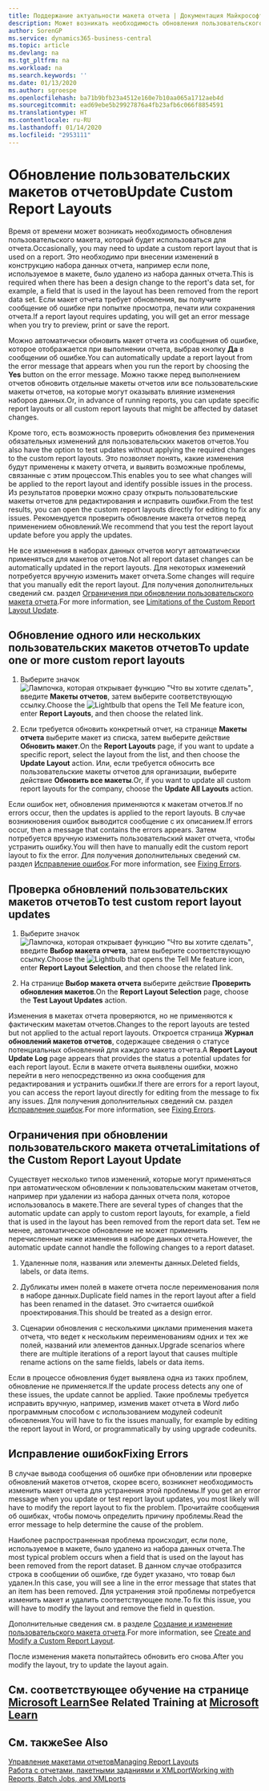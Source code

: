 ```yaml
---
title: Поддержание актуальности макета отчета | Документация Майкрософт
description: Может возникать необходимость обновления пользовательского макета, который будет использоваться для отчета. Это необходимо при внесении изменений в конструкцию набора данных отчета, например если поле, используемое в макете, было удалено из набора данных отчета.
author: SorenGP
ms.service: dynamics365-business-central
ms.topic: article
ms.devlang: na
ms.tgt_pltfrm: na
ms.workload: na
ms.search.keywords: ''
ms.date: 01/13/2020
ms.author: sgroespe
ms.openlocfilehash: ba71b9bfb23a4512e160e7b10aa065a1712aeb4d
ms.sourcegitcommit: ead69ebe5b29927876a4fb23afb6c066f8854591
ms.translationtype: HT
ms.contentlocale: ru-RU
ms.lasthandoff: 01/14/2020
ms.locfileid: "2953111"
---
```

# <a name="update-custom-report-layouts"></a><span data-ttu-id="76641-104">Обновление пользовательских макетов отчетов</span><span class="sxs-lookup"><span data-stu-id="76641-104">Update Custom Report Layouts</span></span>
<span data-ttu-id="76641-105">Время от времени может возникать необходимость обновления пользовательского макета, который будет использоваться для отчета.</span><span class="sxs-lookup"><span data-stu-id="76641-105">Occasionally, you may need to update a custom report layout that is used on a report.</span></span> <span data-ttu-id="76641-106">Это необходимо при внесении изменений в конструкцию набора данных отчета, например если поле, используемое в макете, было удалено из набора данных отчета.</span><span class="sxs-lookup"><span data-stu-id="76641-106">This is required when there has been a design change to the report's data set, for example, a field that is used in the layout has been removed from the report data set.</span></span> <span data-ttu-id="76641-107">Если макет отчета требует обновления, вы получите сообщение об ошибке при попытке просмотра, печати или сохранения отчета.</span><span class="sxs-lookup"><span data-stu-id="76641-107">If a report layout requires updating, you will get an error message when you try to preview, print or save the report.</span></span>  

<span data-ttu-id="76641-108">Можно автоматически обновить макет отчета из сообщения об ошибке, которое отображается при выполнении отчета, выбрав кнопку **Да** в сообщении об ошибке.</span><span class="sxs-lookup"><span data-stu-id="76641-108">You can automatically update a report layout from the error message that appears when you run the report by choosing the **Yes** button on the error message.</span></span> <span data-ttu-id="76641-109">Можно также перед выполнением отчетов обновить отдельные макеты отчетов или все пользовательские макеты отчетов, на которые могут оказывать влияние изменения наборов данных.</span><span class="sxs-lookup"><span data-stu-id="76641-109">Or, in advance of running reports, you can update specific report layouts or all custom report layouts that might be affected by dataset changes.</span></span>  

<span data-ttu-id="76641-110">Кроме того, есть возможность проверить обновления без применения обязательных изменений для пользовательских макетов отчетов.</span><span class="sxs-lookup"><span data-stu-id="76641-110">You also have the option to test updates without applying the required changes to the custom report layouts.</span></span> <span data-ttu-id="76641-111">Это позволяет понять, какие изменения будут применены к макету отчета, и выявить возможные проблемы, связанные с этим процессом.</span><span class="sxs-lookup"><span data-stu-id="76641-111">This enables you to see what changes will be applied to the report layout and identify possible issues in the process.</span></span> <span data-ttu-id="76641-112">Из результатов проверки можно сразу открыть пользовательские макеты отчетов для редактирования и исправить ошибки.</span><span class="sxs-lookup"><span data-stu-id="76641-112">From the test results, you can open the custom report layouts directly for editing to fix any issues.</span></span> <span data-ttu-id="76641-113">Рекомендуется проверить обновление макета отчетов перед применением обновлений.</span><span class="sxs-lookup"><span data-stu-id="76641-113">We recommend that you test the report layout update before you apply the updates.</span></span>  

<span data-ttu-id="76641-114">Не все изменения в наборах данных отчетов могут автоматически применяться для макетов отчетов.</span><span class="sxs-lookup"><span data-stu-id="76641-114">Not all report dataset changes can be automatically updated in the report layouts.</span></span> <span data-ttu-id="76641-115">Для некоторых изменений потребуется вручную изменить макет отчета.</span><span class="sxs-lookup"><span data-stu-id="76641-115">Some changes will require that you manually edit the report layout.</span></span> <span data-ttu-id="76641-116">Для получения дополнительных сведений см. раздел [Ограничения при обновлении пользовательского макета отчета](ui-update-report-layouts.md#UpdateLimitations).</span><span class="sxs-lookup"><span data-stu-id="76641-116">For more information, see [Limitations of the Custom Report Layout Update](ui-update-report-layouts.md#UpdateLimitations).</span></span>  

## <a name="to-update-one-or-more-custom-report-layouts"></a><span data-ttu-id="76641-117">Обновление одного или нескольких пользовательских макетов отчетов</span><span class="sxs-lookup"><span data-stu-id="76641-117">To update one or more custom report layouts</span></span>  

1.  <span data-ttu-id="76641-118">Выберите значок ![Лампочка, которая открывает функцию "Что вы хотите сделать"](media/ui-search/search_small.png "Что вы хотите сделать"), введите **Макеты отчетов**, затем выберите соответствующую ссылку.</span><span class="sxs-lookup"><span data-stu-id="76641-118">Choose the ![Lightbulb that opens the Tell Me feature](media/ui-search/search_small.png "Tell me what you want to do") icon, enter **Report Layouts**, and then choose the related link.</span></span>  

2.  <span data-ttu-id="76641-119">Если требуется обновить конкретный отчет, на странице **Макеты отчета** выберите макет из списка, затем выберите действие **Обновить макет**.</span><span class="sxs-lookup"><span data-stu-id="76641-119">On the **Report Layouts** page, if you want to update a specific report, select the layout from the list, and then choose the **Update Layout** action.</span></span> <span data-ttu-id="76641-120">Или, если требуется обносить все пользовательские макеты отчетов для организации, выберите действие **Обновить все макеты**.</span><span class="sxs-lookup"><span data-stu-id="76641-120">Or, if you want to update all custom report layouts for the company, choose the **Update All Layouts** action.</span></span>  

<span data-ttu-id="76641-121">Если ошибок нет, обновления применяются к макетам отчетов.</span><span class="sxs-lookup"><span data-stu-id="76641-121">If no errors occur, then the updates is applied to the report layouts.</span></span> <span data-ttu-id="76641-122">В случае возникновения ошибок выводится сообщение с их описанием.</span><span class="sxs-lookup"><span data-stu-id="76641-122">If errors occur, then a message that contains the errors appears.</span></span> <span data-ttu-id="76641-123">Затем потребуется вручную изменить пользовательский макет отчета, чтобы устранить ошибку.</span><span class="sxs-lookup"><span data-stu-id="76641-123">You will then have to manually edit the custom report layout to fix the error.</span></span> <span data-ttu-id="76641-124">Для получения дополнительных сведений см. раздел [Исправление ошибок](ui-update-report-layouts.md#FixErrors).</span><span class="sxs-lookup"><span data-stu-id="76641-124">For more information, see [Fixing Errors](ui-update-report-layouts.md#FixErrors).</span></span>  

## <a name="to-test-custom-report-layout-updates"></a><span data-ttu-id="76641-125">Проверка обновлений пользовательских макетов отчетов</span><span class="sxs-lookup"><span data-stu-id="76641-125">To test custom report layout updates</span></span>  

1.  <span data-ttu-id="76641-126">Выберите значок ![Лампочка, которая открывает функцию "Что вы хотите сделать"](media/ui-search/search_small.png "Что вы хотите сделать"), введите **Выбор макета отчета**, затем выберите соответствующую ссылку.</span><span class="sxs-lookup"><span data-stu-id="76641-126">Choose the ![Lightbulb that opens the Tell Me feature](media/ui-search/search_small.png "Tell me what you want to do") icon, enter **Report Layout Selection**, and then choose the related link.</span></span>  

2.  <span data-ttu-id="76641-127">На странице **Выбор макета отчета** выберите действие **Проверить обновления макетов**.</span><span class="sxs-lookup"><span data-stu-id="76641-127">On the **Report Layout Selection** page, choose the **Test Layout Updates** action.</span></span>  

 <span data-ttu-id="76641-128">Изменения в макетах отчета проверяются, но не применяются к фактическим макетам отчетов.</span><span class="sxs-lookup"><span data-stu-id="76641-128">Changes to the report layouts are tested but not applied to the actual report layouts.</span></span> <span data-ttu-id="76641-129">Откроется страница **Журнал обновлений макетов отчетов**, содержащее сведения о статусе потенциальных обновлений для каждого макета отчета.</span><span class="sxs-lookup"><span data-stu-id="76641-129">A **Report Layout Update Log** page appears that provides the status a potential updates for each report layout.</span></span> <span data-ttu-id="76641-130">Если в макете отчета выявлены ошибки, можно перейти в него непосредственно из окна сообщения для редактирования и устранить ошибки.</span><span class="sxs-lookup"><span data-stu-id="76641-130">If there are errors for a report layout, you can access the report layout directly for editing from the message to fix any issues.</span></span> <span data-ttu-id="76641-131">Для получения дополнительных сведений см. раздел [Исправление ошибок](ui-update-report-layouts.md#FixErrors).</span><span class="sxs-lookup"><span data-stu-id="76641-131">For more information, see [Fixing Errors](ui-update-report-layouts.md#FixErrors).</span></span>  

##  <a name="UpdateLimitations"></a> <span data-ttu-id="76641-132">Ограничения при обновлении пользовательского макета отчета</span><span class="sxs-lookup"><span data-stu-id="76641-132">Limitations of the Custom Report Layout Update</span></span>  
 <span data-ttu-id="76641-133">Существует несколько типов изменений, которые могут применяться при автоматическом обновлении к пользовательским макетам отчетов, например при удалении из набора данных отчета поля, которое использовалось в макете.</span><span class="sxs-lookup"><span data-stu-id="76641-133">There are several types of changes that the automatic update can apply to custom report layouts, for example, a field that is used in the layout has been removed from the report data set.</span></span> <span data-ttu-id="76641-134">Тем не менее, автоматическое обновление не может применить перечисленные ниже изменения в наборе данных отчета.</span><span class="sxs-lookup"><span data-stu-id="76641-134">However, the automatic update cannot handle the following changes to a report dataset.</span></span>  

1.  <span data-ttu-id="76641-135">Удаленные поля, названия или элементы данных.</span><span class="sxs-lookup"><span data-stu-id="76641-135">Deleted fields, labels, or data items.</span></span>  

2.  <span data-ttu-id="76641-136">Дубликаты имен полей в макете отчета после переименования поля в наборе данных.</span><span class="sxs-lookup"><span data-stu-id="76641-136">Duplicate field names in the report layout after a field has been renamed in the dataset.</span></span> <span data-ttu-id="76641-137">Это считается ошибкой проектирования.</span><span class="sxs-lookup"><span data-stu-id="76641-137">This should be treated as a design error.</span></span>  

3.  <span data-ttu-id="76641-138">Сценарии обновления с несколькими циклами применения макета отчета, что ведет к нескольким переименованиям одних и тех же полей, названий или элементов данных.</span><span class="sxs-lookup"><span data-stu-id="76641-138">Upgrade scenarios where there are multiple iterations of a report layout that causes multiple rename actions on the same fields, labels or data items.</span></span>  

 <span data-ttu-id="76641-139">Если в процессе обновления будет выявлена одна из таких проблем, обновление не применяется.</span><span class="sxs-lookup"><span data-stu-id="76641-139">If the update process detects any one of these issues, the update cannot be applied.</span></span> <span data-ttu-id="76641-140">Такие проблемы требуется исправить вручную, например, изменив макет отчета в Word либо программным способом с использованием модулей codeunit обновления.</span><span class="sxs-lookup"><span data-stu-id="76641-140">You will have to fix the issues manually, for example by editing the report layout in Word, or programmatically by using upgrade codeunits.</span></span>  

##  <a name="FixErrors"></a> <span data-ttu-id="76641-141">Исправление ошибок</span><span class="sxs-lookup"><span data-stu-id="76641-141">Fixing Errors</span></span>  
 <span data-ttu-id="76641-142">В случае вывода сообщения об ошибке при обновлении или проверке обновлений макетов отчетов, скорее всего, возникнет необходимость изменить макет отчета для устранения этой проблемы.</span><span class="sxs-lookup"><span data-stu-id="76641-142">If you get an error message when you update or test report layout updates, you most likely will have to modify the report layout to fix the problem.</span></span> <span data-ttu-id="76641-143">Прочитайте сообщения об ошибках, чтобы помочь определить причину проблемы.</span><span class="sxs-lookup"><span data-stu-id="76641-143">Read the error message to help determine the cause of the problem.</span></span>  

 <span data-ttu-id="76641-144">Наиболее распространенная проблема происходит, если поле, используемое в макете, было удалено из набора данных отчета.</span><span class="sxs-lookup"><span data-stu-id="76641-144">The most typical problem occurs when a field that is used on the layout has been removed from the report dataset.</span></span> <span data-ttu-id="76641-145">В данном случае отобразится строка в сообщении об ошибке, где будет указано, что товар был удален.</span><span class="sxs-lookup"><span data-stu-id="76641-145">In this case, you will see a line in the error message that states that an item has been removed.</span></span> <span data-ttu-id="76641-146">Для устранения этой проблемы потребуется изменить макет и удалить соответствующее поле.</span><span class="sxs-lookup"><span data-stu-id="76641-146">To fix this issue, you will have to modify the layout and remove the field in question.</span></span>  

 <span data-ttu-id="76641-147">Дополнительные сведения см. в разделе [Создание и изменение пользовательского макета отчета](ui-how-create-custom-report-layout.md#ModifyCustomLayout).</span><span class="sxs-lookup"><span data-stu-id="76641-147">For more information, see [Create and Modify a Custom Report Layout](ui-how-create-custom-report-layout.md#ModifyCustomLayout).</span></span>  

<span data-ttu-id="76641-148">После изменения макета попытайтесь обновить его снова.</span><span class="sxs-lookup"><span data-stu-id="76641-148">After you modify the layout, try to update the layout again.</span></span>  

## <a name="see-related-training-at-microsoft-learnlearnmoduleschange-documents-dynamics-365-business-centralindex"></a><span data-ttu-id="76641-149">См. соответствующее обучение на странице [Microsoft Learn](/learn/modules/change-documents-dynamics-365-business-central/index)</span><span class="sxs-lookup"><span data-stu-id="76641-149">See Related Training at [Microsoft Learn](/learn/modules/change-documents-dynamics-365-business-central/index)</span></span>

## <a name="see-also"></a><span data-ttu-id="76641-150">См. также</span><span class="sxs-lookup"><span data-stu-id="76641-150">See Also</span></span>  
 [<span data-ttu-id="76641-151">Управление макетами отчетов</span><span class="sxs-lookup"><span data-stu-id="76641-151">Managing Report Layouts</span></span>](ui-manage-report-layouts.md)  
 [<span data-ttu-id="76641-152">Работа с отчетами, пакетными заданиями и XMLport</span><span class="sxs-lookup"><span data-stu-id="76641-152">Working with Reports, Batch Jobs, and XMLports</span></span>](ui-work-report.md)  
